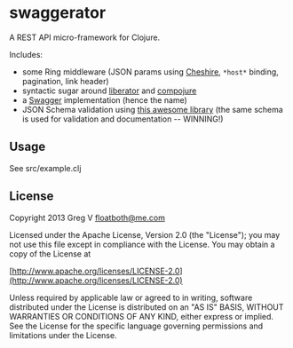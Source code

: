 # swaggerator

A REST API micro-framework for Clojure.

Includes:

- some Ring middleware (JSON params using [Cheshire](https://github.com/dakrone/cheshire), `*host*` binding, pagination, link header)
- syntactic sugar around [liberator](https://github.com/clojure-liberator/liberator) and [compojure](https://github.com/weavejester/compojure)
- a [Swagger](https://github.com/wordnik/swagger-core/wiki) implementation (hence the name)
- JSON Schema validation using [this awesome library](https://github.com/fge/json-schema-validator) (the same schema is used for validation and documentation -- WINNING!)

## Usage

See src/example.clj

## License

Copyright 2013 Greg V <floatboth@me.com>

Licensed under the Apache License, Version 2.0 (the "License");
you may not use this file except in compliance with the License.
You may obtain a copy of the License at

[http://www.apache.org/licenses/LICENSE-2.0](http://www.apache.org/licenses/LICENSE-2.0)

Unless required by applicable law or agreed to in writing, software
distributed under the License is distributed on an "AS IS" BASIS,
WITHOUT WARRANTIES OR CONDITIONS OF ANY KIND, either express or implied.
See the License for the specific language governing permissions and
limitations under the License.
